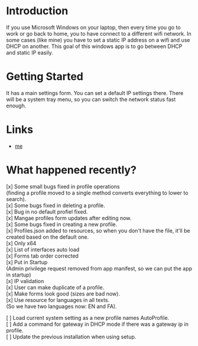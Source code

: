 # Introduction
If you use Microsoft Windows on your laptop, then every time you go to work or go back to home, you to have connect to a different wifi network. In some cases (like mine) you have to set a static IP address on a wifi and use DHCP on another.
This goal of this windows app is to go between DHCP and static IP easily.

# Getting Started
It has a main settings form. You can set a default IP settings there.
There will be a system tray menu, so you can switch the network status fast enough.

# Links
- [me](http://rahmanism.ir)


# What happened recently?  
[x] Some small bugs fixed in profile operations  
    (finding a profile moved to a single method converts everything to lower to search).  
[x] Some bugs fixed in deleting a profile.  
[x] Bug in no default profiel fixed.  
[x] Mangae profiles form updates after editing now.  
[x] Some bugs fixed in creating a new profile.  
[x] Profiles.json added to resources, so when you don't have the file, it'll be created based on the default one.  
[x] Only x64  
[x] List of interfaces auto load  
[x] Forms tab order corrected  
[x] Put in Startup  
  (Admin privilege request removed from app manifest, so we can put the app in startup)  
[x] IP validation  
[x] User can make duplicate of a profile.  
[x] Make forms look good (sizes are bad now).  
[x] Use resource for languages in all texts.  
      (So we have two languages now: EN and FA).  
  
[ ] Load current system setting as a new profile names AutoProfile.  
[ ] Add a command for gateway in DHCP mode if there was a gateway ip in profile.  
[ ] Update the previous installation when using setup.
  
